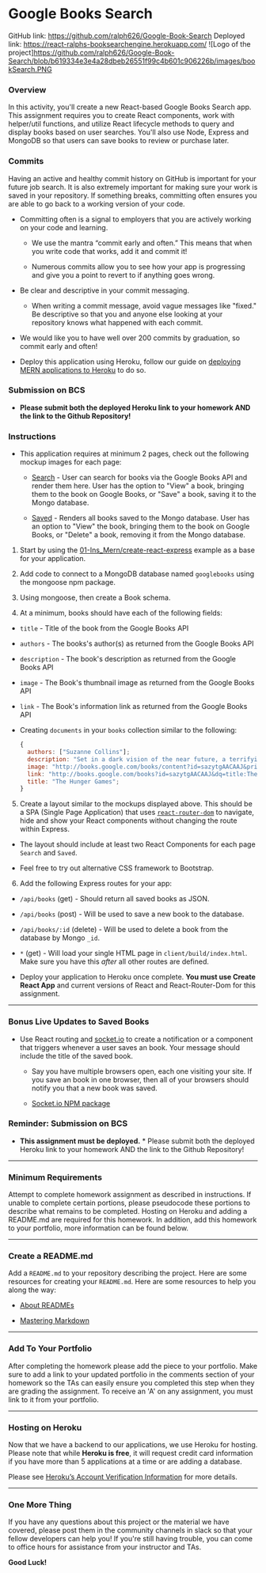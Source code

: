 # Google Books Search

GitHub link: https://github.com/ralph626/Google-Book-Search
Deployed link: https://react-ralphs-booksearchengine.herokuapp.com/
![Logo of the project]https://github.com/ralph626/Google-Book-Search/blob/b619334e3e4a28dbeb26551f99c4b601c906226b/images/bookSearch.PNG

### Overview

In this activity, you'll create a new React-based Google Books Search app. This assignment requires you to create React components, work with helper/util functions, and utilize React lifecycle methods to query and display books based on user searches. You'll also use Node, Express and MongoDB so that users can save books to review or purchase later.

### Commits

Having an active and healthy commit history on GitHub is important for your future job search. It is also extremely important for making sure your work is saved in your repository. If something breaks, committing often ensures you are able to go back to a working version of your code.

- Committing often is a signal to employers that you are actively working on your code and learning.

  - We use the mantra “commit early and often.” This means that when you write code that works, add it and commit it!

  - Numerous commits allow you to see how your app is progressing and give you a point to revert to if anything goes wrong.

- Be clear and descriptive in your commit messaging.

  - When writing a commit message, avoid vague messages like "fixed." Be descriptive so that you and anyone else looking at your repository knows what happened with each commit.

- We would like you to have well over 200 commits by graduation, so commit early and often!

- Deploy this application using Heroku, follow our guide on [deploying MERN applications to Heroku](../04-Important/MERNHerokuDeploy.md) to do so.

### Submission on BCS

- **Please submit both the deployed Heroku link to your homework AND the link to the Github Repository!**

### Instructions

- This application requires at minimum 2 pages, check out the following mockup images for each page:

  - [Search](Search.png) - User can search for books via the Google Books API and render them here. User has the option to "View" a book, bringing them to the book on Google Books, or "Save" a book, saving it to the Mongo database.

  - [Saved](Saved.png) - Renders all books saved to the Mongo database. User has an option to "View" the book, bringing them to the book on Google Books, or "Delete" a book, removing it from the Mongo database.

1. Start by using the [01-Ins_Mern/create-react-express](../01-Activities/01-Ins_Mern/create-react-express) example as a base for your application.

2. Add code to connect to a MongoDB database named `googlebooks` using the mongoose npm package.

3. Using mongoose, then create a Book schema.

4. At a minimum, books should have each of the following fields:

- `title` - Title of the book from the Google Books API

- `authors` - The books's author(s) as returned from the Google Books API

- `description` - The book's description as returned from the Google Books API

- `image` - The Book's thumbnail image as returned from the Google Books API

- `link` - The Book's information link as returned from the Google Books API

- Creating `documents` in your `books` collection similar to the following:

  ```js
  {
    authors: ["Suzanne Collins"];
    description: "Set in a dark vision of the near future, a terrifying reality TV show is taking place. Twelve boys and twelve girls are forced to appear in a live event called The Hunger Games. There is only one rule: kill or be killed. When sixteen-year-old Katniss Everdeen steps forward to take her younger sister's place in the games, she sees it as a death sentence. But Katniss has been close to death before. For her, survival is second nature.";
    image: "http://books.google.com/books/content?id=sazytgAACAAJ&printsec=frontcover&img=1&zoom=1&source=gbs_api";
    link: "http://books.google.com/books?id=sazytgAACAAJ&dq=title:The+Hunger+Games&hl=&source=gbs_api";
    title: "The Hunger Games";
  }
  ```

5. Create a layout similar to the mockups displayed above. This should be a SPA (Single Page Application) that uses [`react-router-dom`](https://github.com/reactjs/react-router) to navigate, hide and show your React components without changing the route within Express.

- The layout should include at least two React Components for each page `Search` and `Saved`.

- Feel free to try out alternative CSS framework to Bootstrap.

6. Add the following Express routes for your app:

- `/api/books` (get) - Should return all saved books as JSON.

- `/api/books` (post) - Will be used to save a new book to the database.

- `/api/books/:id` (delete) - Will be used to delete a book from the database by Mongo `_id`.

- `*` (get) - Will load your single HTML page in `client/build/index.html`. Make sure you have this _after_ all other routes are defined.

- Deploy your application to Heroku once complete. **You must use Create React App** and current versions of React and React-Router-Dom for this assignment.

---

### Bonus Live Updates to Saved Books

- Use React routing and [socket.io](http://socket.io) to create a notification or a component that triggers whenever a user saves an book. Your message should include the title of the saved book.

  - Say you have multiple browsers open, each one visiting your site. If you save an book in one browser, then all of your browsers should notify you that a new book was saved.

  - [Socket.io NPM package](https://www.npmjs.com/package/socket.io)

### Reminder: Submission on BCS

- **This assignment must be deployed.** \* Please submit both the deployed Heroku link to your homework AND the link to the Github Repository!

---

### Minimum Requirements

Attempt to complete homework assignment as described in instructions. If unable to complete certain portions, please pseudocode these portions to describe what remains to be completed. Hosting on Heroku and adding a README.md are required for this homework. In addition, add this homework to your portfolio, more information can be found below.

---

### Create a README.md

Add a `README.md` to your repository describing the project. Here are some resources for creating your `README.md`. Here are some resources to help you along the way:

- [About READMEs](https://help.github.com/articles/about-readmes/)

- [Mastering Markdown](https://guides.github.com/features/mastering-markdown/)

---

### Add To Your Portfolio

After completing the homework please add the piece to your portfolio. Make sure to add a link to your updated portfolio in the comments section of your homework so the TAs can easily ensure you completed this step when they are grading the assignment. To receive an 'A' on any assignment, you must link to it from your portfolio.

---

### Hosting on Heroku

Now that we have a backend to our applications, we use Heroku for hosting. Please note that while **Heroku is free**, it will request credit card information if you have more than 5 applications at a time or are adding a database.

Please see [Heroku’s Account Verification Information](https://devcenter.heroku.com/articles/account-verification) for more details.

---

### One More Thing

If you have any questions about this project or the material we have covered, please post them in the community channels in slack so that your fellow developers can help you! If you're still having trouble, you can come to office hours for assistance from your instructor and TAs.

**Good Luck!**
